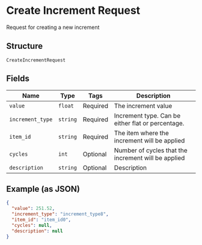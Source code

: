 
# Create Increment Request

Request for creating a new increment

## Structure

`CreateIncrementRequest`

## Fields

| Name | Type | Tags | Description |
|  --- | --- | --- | --- |
| `value` | `float` | Required | The increment value |
| `increment_type` | `string` | Required | Increment type. Can be either flat or percentage. |
| `item_id` | `string` | Required | The item where the increment will be applied |
| `cycles` | `int` | Optional | Number of cycles that the increment will be applied |
| `description` | `string` | Optional | Description |

## Example (as JSON)

```json
{
  "value": 251.52,
  "increment_type": "increment_type8",
  "item_id": "item_id0",
  "cycles": null,
  "description": null
}
```

